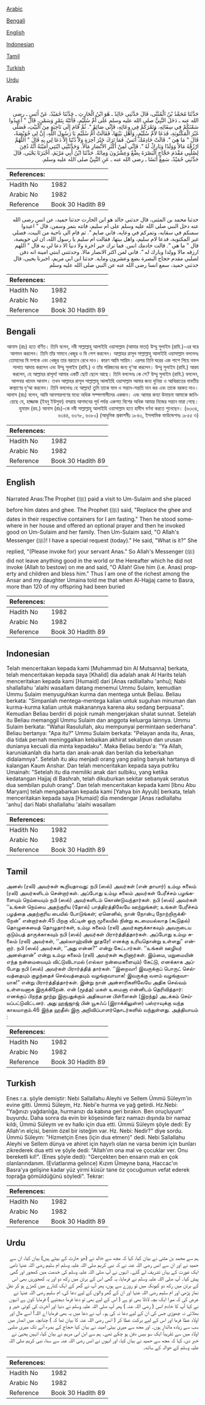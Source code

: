 [Arabic](#arabic)

[Bengali](#bengali)

[English](#english)

[Indonesian](#indonesian)

[Tamil](#tamil)

[Turkish](#turkish)

[Urdu](#urdu)

## Arabic


<div dir="rtl" lang="ar" style={{fontSize:'larger',backgroundColor:'#f8f9fa',padding:20}}>
حَدَّثَنَا مُحَمَّدُ بْنُ الْمُثَنَّى، قَالَ حَدَّثَنِي خَالِدٌ ـ هُوَ ابْنُ الْحَارِثِ ـ حَدَّثَنَا حُمَيْدٌ، عَنْ أَنَسٍ ـ رضى الله عنه ـ دَخَلَ النَّبِيُّ صلى الله عليه وسلم عَلَى أُمِّ سُلَيْمٍ، فَأَتَتْهُ بِتَمْرٍ وَسَمْنٍ، قَالَ ‏"‏ أَعِيدُوا سَمْنَكُمْ فِي سِقَائِهِ، وَتَمْرَكُمْ فِي وِعَائِهِ، فَإِنِّي صَائِمٌ ‏"‏‏.‏ ثُمَّ قَامَ إِلَى نَاحِيَةٍ مِنَ الْبَيْتِ، فَصَلَّى غَيْرَ الْمَكْتُوبَةِ، فَدَعَا لأُمِّ سُلَيْمٍ، وَأَهْلِ بَيْتِهَا، فَقَالَتْ أُمُّ سُلَيْمٍ يَا رَسُولَ اللَّهِ، إِنَّ لِي خُوَيْصَةً، قَالَ ‏"‏ مَا هِيَ ‏"‏‏.‏ قَالَتْ خَادِمُكَ أَنَسٌ‏.‏ فَمَا تَرَكَ خَيْرَ آخِرَةٍ وَلاَ دُنْيَا إِلاَّ دَعَا لِي بِهِ قَالَ ‏"‏ اللَّهُمَّ ارْزُقْهُ مَالاً وَوَلَدًا وَبَارِكْ لَهُ ‏"‏‏.‏ فَإِنِّي لَمِنْ أَكْثَرِ الأَنْصَارِ مَالاً‏.‏ وَحَدَّثَتْنِي ابْنَتِي أُمَيْنَةُ أَنَّهُ دُفِنَ لِصُلْبِي مَقْدَمَ حَجَّاجٍ الْبَصْرَةَ بِضْعٌ وَعِشْرُونَ وَمِائَةٌ‏.‏ حَدَّثَنَا ابْنُ أَبِي مَرْيَمَ، أَخْبَرَنَا يَحْيَى، قَالَ حَدَّثَنِي حُمَيْدٌ، سَمِعَ أَنَسًا ـ رضى الله عنه ـ عَنِ النَّبِيِّ صلى الله عليه وسلم‏.‏
</div>
<div style={{backgroundColor:'#f8f9fa',padding:20, marginBottom: 10}}><table> <thead> <tr> <th>References:</th> <th></th> </tr> </thead> <tbody><tr><td>Hadith No</td><td>1982</td></tr><tr><td>Arabic No</td><td>1982</td></tr><tr><td>Reference</td><td>Book 30 Hadith 89</td></tr></tbody></table></div>


<div dir="rtl" lang="ar" style={{fontSize:'larger',backgroundColor:'#f8f9fa',padding:20}}>
حدثنا محمد بن المثنى، قال حدثني خالد هو ابن الحارث حدثنا حميد، عن انس رضى الله عنه دخل النبي صلى الله عليه وسلم على ام سليم، فاتته بتمر وسمن، قال " اعيدوا سمنكم في سقايه، وتمركم في وعايه، فاني صايم ". ثم قام الى ناحية من البيت، فصلى غير المكتوبة، فدعا لام سليم، واهل بيتها، فقالت ام سليم يا رسول الله، ان لي خويصة، قال " ما هي ". قالت خادمك انس. فما ترك خير اخرة ولا دنيا الا دعا لي به قال " اللهم ارزقه مالا وولدا وبارك له ". فاني لمن اكثر الانصار مالا. وحدثتني ابنتي امينة انه دفن لصلبي مقدم حجاج البصرة بضع وعشرون وماية. حدثنا ابن ابي مريم، اخبرنا يحيى، قال حدثني حميد، سمع انسا رضى الله عنه عن النبي صلى الله عليه وسلم
</div>
<div style={{backgroundColor:'#f8f9fa',padding:20, marginBottom: 10}}><table> <thead> <tr> <th>References:</th> <th></th> </tr> </thead> <tbody><tr><td>Hadith No</td><td>1982</td></tr><tr><td>Arabic No</td><td>1982</td></tr><tr><td>Reference</td><td>Book 30 Hadith 89</td></tr></tbody></table></div>

## Bengali


<div dir="rtl" lang="bn" style={{fontSize:'larger',backgroundColor:'#f8f9fa',padding:20}}>
আনাস (রাঃ) হতে বর্ণিত। তিনি বলেন, নবী সাল্লাল্লাহু আলাইহি ওয়াসাল্লাম (আমার মাতা) উম্মু সুলাইম (রাযি.)-এর ঘরে আগমন করলেন। তিনি তাঁর সামনে খেজুর ও ঘি পেশ করলেন। আল্লাহর রাসূল সাল্লাল্লাহু আলাইহি ওয়াসাল্লাম বললেনঃ তোমাদের ঘি মশকে এবং খেজুর তার বরতনে রেখে দাও। কারণ আমি সায়িম। এরপর তিনি ঘরের এক পাশে গিয়ে নফল সালাত আদায় করলেন এবং উম্মু সুলাইম (রাযি.) ও তাঁর পরিজনের জন্য দু‘আ করলেন। উম্মু সুলাইম (রাযি.) আরয করলেন, হে আল্লাহর রাসূল! আমার একটি ছোট ছেলে আছে। তিনি বললেনঃ কে সে? উম্মু সুলাইম (রাযি.) বললেন, আপনার খাদেম আনাস। তখন আল্লাহর রাসূল সাল্লাল্লাহু আলাইহি ওয়াসাল্লাম আমার জন্য দুনিয়া ও আখিরাতের যাবতীয় কল্যাণের দু‘আ করলেন। তিনি বললেনঃ হে আল্লাহ! তুমি তাকে মাল ও সন্তান-সন্ততি দান কর এবং তাকে বরকত দাও। আনাস (রাঃ) বলেন, আমি আনসারগণের মধ্যে অধিক সম্পদশালীদের একজন। এবং আমার কন্যা উমায়না আমাকে জানিয়েছে যে, হাজ্জাজ (ইবনু ইউসুফ) বসরায় আগমনের পূর্ব পর্যন্ত একশত বিশের অধিক আমার নিজের সন্তান মারা গেছে। হুমায়দ (রহ.) আনাস (রাঃ)-কে নবী সাল্লাল্লাহু আলাইহি ওয়াসাল্লাম হতে হাদীস বর্ণনা করতে শুনেছেন। (৬৩৩৪, ৬৩৪৪, ৬৩৭৮, ৬৩৮০) (আধুনিক প্রকাশনীঃ ১৮৪৩, ইসলামিক ফাউন্ডেশনঃ ১৮৫৫ ও)
</div>
<div style={{backgroundColor:'#f8f9fa',padding:20, marginBottom: 10}}><table> <thead> <tr> <th>References:</th> <th></th> </tr> </thead> <tbody><tr><td>Hadith No</td><td>1982</td></tr><tr><td>Arabic No</td><td>1982</td></tr><tr><td>Reference</td><td>Book 30 Hadith 89</td></tr></tbody></table></div>

## English


<div dir="ltr" lang="en" style={{fontSize:'larger',backgroundColor:'#f8f9fa',padding:20}}>
Narrated Anas:The Prophet (ﷺ) paid a visit to Um-Sulaim and she placed before him dates and ghee. The Prophet (ﷺ) said, "Replace the ghee and dates in their respective containers for I am fasting." Then he stood somewhere in her house and offered an optional prayer and then he invoked good on Um-Sulaim and her family. Then Um-Sulaim said, "O Allah's Messenger (ﷺ)! I have a special request (today)." He said, "What is it?" She replied, "(Please invoke for) your servant Anas." So Allah's Messenger (ﷺ) did not leave anything good in the world or the Hereafter which he did not invoke (Allah to bestow) on me and said, "O Allah! Give him (i.e. Anas) property and children and bless him." Thus I am one of the richest among the Ansar and my daughter Umaina told me that when Al-Hajjaj came to Basra, more than 120 of my offspring had been buried
</div>
<div style={{backgroundColor:'#f8f9fa',padding:20, marginBottom: 10}}><table> <thead> <tr> <th>References:</th> <th></th> </tr> </thead> <tbody><tr><td>Hadith No</td><td>1982</td></tr><tr><td>Arabic No</td><td>1982</td></tr><tr><td>Reference</td><td>Book 30 Hadith 89</td></tr></tbody></table></div>

## Indonesian


<div dir="ltr" lang="id" style={{fontSize:'larger',backgroundColor:'#f8f9fa',padding:20}}>
Telah menceritakan kepada kami [Muhammad bin Al Mutsanna] berkata, telah menceritakan kepada saya [Khalid] dia adalah anak Al Harits telah menceritakan kepada kami [Humaid] dari [Anas radliallahu 'anhu]; Nabi shallallahu 'alaihi wasallam datang menemui Ummu Sulaim, kemudian Ummu Sulaim menyuguhkan kurma dan mentega untuk Beliau. Beliau berkata: "Simpanlah mentega-mentega kalian untuk suguhan minuman dan kurma-kurma kalian untuk makanannya karena aku sedang berpuasa". Kemudian Beliau berdiri di pojok rumah mengerjakan shalat sunnat. Setelah itu Beliau memanggil Ummu Sulaim dan anggota keluarga lainnya. Ummu Sulaim berkata: "Wahai Rasulullah, aku mempunyai permintaan sederhana". Beliau bertanya: "Apa itu?" Ummu Sulaim berkata: "Pelayan anda itu, Anas, dia tidak pernah meninggalkan kebaikan akhirat sekalipun dan urusan dunianya kecuali dia minta kepadaku". Maka Beliau berdo'a: "Ya Allah, karuniakanlah dia harta dan anak-anak dan berilah dia keberkahan didalamnya". Setelah itu aku menjadi orang yang paling banyak hartanya di kalangan Kaum Anshar. Dan telah menceritakan kepada saya putriku Umainah: "Setelah itu dia memiliki anak dari sulbiku, yang ketika kedatangan Hajjaj di Bashrah, telah dikuburkan sekitar sebanyak seratus dua sembilan puluh orang". Dan telah menceritakan kepada kami [Ibnu Abu Maryam] telah mengabarkan kepada kami [Yahya bin Ayyub] berkata, telah menceritakan kepada saya [Humaid] dia mendengar [Anas radliallahu 'anhu] dari Nabi shallallahu 'alaihi wasallam
</div>
<div style={{backgroundColor:'#f8f9fa',padding:20, marginBottom: 10}}><table> <thead> <tr> <th>References:</th> <th></th> </tr> </thead> <tbody><tr><td>Hadith No</td><td>1982</td></tr><tr><td>Arabic No</td><td>1982</td></tr><tr><td>Reference</td><td>Book 30 Hadith 89</td></tr></tbody></table></div>

## Tamil


<div dir="ltr" lang="ta" style={{fontSize:'larger',backgroundColor:'#f8f9fa',padding:20}}>
அனஸ் (ரலி) அவர்கள் கூறியதாவது: நபி (ஸல்) அவர்கள் (என் தாயார்) உம்மு சுலைம் (ரலி) அவர்களிடம் சென்றார்கள். அப்போது உம்மு சுலைம் அவர்கள் பேரீச்சம் பழங்களையும் நெய்யையும் நபி (ஸல்) அவர்களிடம் கொண்டுவந்தார்கள். நபி (ஸல்) அவர்கள் ‘‘உங்கள் நெய்யை அதற்குரிய (தோல்) பாத்திரத்திலேயே ஊற்றுங்கள்; உங்கள் பேரீச்சம் பழத்தை அதற்குரிய பையில் போடுங்கள்; ஏனெனில், நான் நோன்பு நோற்றிருக்கிறேன்” என்றார்கள்.45 பிறகு வீட்டின் ஒரு மூலையில் நின்று கடமையல்லாத (கூடுதல்) தொழுகையைத் தொழுதார்கள், உம்மு சுலைம் (ரலி) அவர்களுக்காகவும் அவருடைய குடும்பத் தாருக்காகவும் நபி (ஸல்) அவர்கள் பிரார்த்தித்தார்கள். அப்போது உம்மு சுலைம் (ரலி) அவர்கள், ‘‘அல்லாஹ்வின் தூதரே! எனக்கு உரியதொன்று உள்ளது” என்றார். நபி (ஸல்) அவர்கள், ‘‘அது என்ன?” என்று கேட்டார்கள். ‘‘உங்கள் ஊழியர் அனஸ்தான்” என்று உம்மு சுலைம் (ரலி) அவர்கள் கூறினார்கள். இம்மை, மறுமையின் எந்த நன்மையையும் விட்டுவிடாமல் (எல்லா நன்மைகளையும்) கேட்டு, எனக்காக அப்போது நபி (ஸல்) அவர்கள் பிரார்த்தித் தார்கள். ‘‘இறைவா! இவருக்குப் பொருட் செல்வத்தையும் குழந்தைச் செல்வத்தையும் வழங்குவாயாக! இவருக்கு வளம் வழங்குவாயாக!” என்று பிரார்த்தித்தார்கள். இன்று நான் அன்சாரிகளிலேயே அதிக செல்வம் உள்ளவனாக இருக்கிறேன். என் (மூத்த) மகள் உமைனா என்னிடம் தெரிவித்தார்: எனக்குப் பிறந்த நூற்று இருபதுக்கும் அதிகமான பிள்ளைகள் (இறந்து) அடக்கம் செய்யப்பட்டுவிட்டனர். அது ஹஜ்ஜாஜ் பின் யூசுஃப் (இராக்கிலுள்ள) பஸ்ராவுக்கு வந்த காலமாகும்.46 இந்த ஹதீஸ் இரு அறிவிப்பாளர்தொடர்களில் வந்துள்ளது. அத்தியாயம் :
</div>
<div style={{backgroundColor:'#f8f9fa',padding:20, marginBottom: 10}}><table> <thead> <tr> <th>References:</th> <th></th> </tr> </thead> <tbody><tr><td>Hadith No</td><td>1982</td></tr><tr><td>Arabic No</td><td>1982</td></tr><tr><td>Reference</td><td>Book 30 Hadith 89</td></tr></tbody></table></div>

## Turkish


<div dir="ltr" lang="tr" style={{fontSize:'larger',backgroundColor:'#f8f9fa',padding:20}}>
Enes r.a. şöyle demiştir: Nebi Sallallahu Aleyhi ve Sellem Ümmü Süleym'in evine gitti. Ümmü Süleym, Hz. Nebi'e hurma ve yağ getirdi. Hz.Nebi: "Yağınızı yağdanlığa, hurmanızı da kabına geri bırakın. Ben oruçluyum" buyurdu. Daha sonra da evin bir köşesinde farz namazı dışında bir namaz kıldı, Ümmü Süleym ve ev halkı için dua etti. Ümmü Süleym şöyle dedi: Ey Allah'ın elçisi, benim özel bir isteğim var. Hz. Nebi: Nedir?" diye sordu. Ümmü Süleym: "Hizmetçin Enes (için dua etmen)" dedi. Nebi Sallallahu Aleyhi ve Sellem dünya ve ahiret için hayırlı olan ne varsa benim için bunları zikrederek dua etti ve şöyle dedi: "Allah'ım ona mal ve çocuklar ver. Onu bereketli kıl!". (Enes şöyle dedi): "Gerçekten ben ensarın malı en çok olanlarındanım. (EvlatIarıma gelince) Kızım Ümeyne bana, Haccac'ın Basra'ya gelişine kadar yüz yirmi küsür tane öz çocuğumun vefat ederek toprağa gömüldüğünü söyledi". Tekrar:
</div>
<div style={{backgroundColor:'#f8f9fa',padding:20, marginBottom: 10}}><table> <thead> <tr> <th>References:</th> <th></th> </tr> </thead> <tbody><tr><td>Hadith No</td><td>1982</td></tr><tr><td>Arabic No</td><td>1982</td></tr><tr><td>Reference</td><td>Book 30 Hadith 89</td></tr></tbody></table></div>

## Urdu


<div dir="rtl" lang="ur" style={{fontSize:'larger',backgroundColor:'#f8f9fa',padding:20}}>
ہم سے محمد بن مثنی نے بیان کیا، کہا کہ مجھ سے خالد نے (جو حارث کے بیٹے ہیں) بیان کیا، ان سے حمید نے اور ان سے انس رضی اللہ عنہ نے کہ نبی کریم صلی اللہ علیہ وسلم ام سلیم رضی اللہ عنہا نامی ایک عورت کے یہاں تشریف لے گئے۔ انہوں نے آپ صلی اللہ علیہ وسلم کی خدمت میں کھجور اور گھی پیش کیا۔ آپ صلی اللہ علیہ وسلم نے فرمایا، یہ گھی اس کے برتن میں رکھ دو اور یہ کھجوریں بھی اس کے برتن میں رکھ دو کیونکہ میں تو روزے سے ہوں، پھر آپ نے گھر کے ایک کنارے میں کھڑے ہو کر نفل نماز پڑھی اور ام سلیم رضی اللہ عنہا اور ان کے گھر والوں کے لیے دعا کی، ام سلیم رضی اللہ عنہا نے عرض کی کہ میرا ایک بچہ لاڈلا بھی تو ہے ( اس کے لیے بھی تو دعا فرما دیجئیے ) فرمایا کون ہے انہوں نے کہا آپ کا خادم انس ( رضی اللہ عنہ ) پھر آپ صلی اللہ علیہ وسلم نے دنیا اور آخرت کی کوئی خیر و بھلائی نہ چھوڑی جس کی ان کے لیے دعا نہ کی ہو۔ آپ نے دعا میں یہ بھی فرمایا اے اللہ! اسے مال اور اولاد عطا فرما اور اس کے لیے برکت عطا کر ( انس رضی اللہ عنہ کا بیان تھا کہ ) چنانچہ میں انصار میں سب سے زیادہ مالدار ہوں۔ اور مجھ سے میری بیٹی امینہ نے بیان کیا حجاج کے بصرہ آنے تک میری صلبی اولاد میں سے تقریباً ایک سو بیس دفن ہو چکے تھے۔ ہم سے ابن ابی مریم نے بیان کیا، انہیں یحییٰ نے خبر دی، کہا کہ مجھ سے حمید نے بیان کیا، اور انہوں نے انس رضی اللہ عنہ سے سنا، نبی کریم صلی اللہ علیہ وسلم کے حوالہ کے ساتھ۔
</div>
<div style={{backgroundColor:'#f8f9fa',padding:20, marginBottom: 10}}><table> <thead> <tr> <th>References:</th> <th></th> </tr> </thead> <tbody><tr><td>Hadith No</td><td>1982</td></tr><tr><td>Arabic No</td><td>1982</td></tr><tr><td>Reference</td><td>Book 30 Hadith 89</td></tr></tbody></table></div>